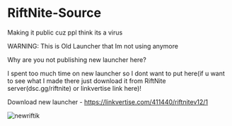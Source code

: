 # RiftNite-Source
Making it public cuz ppl think its a virus

WARNING: This is Old Launcher that Im not using anymore

Why are you not publishing new launcher here?

I spent too much time on new launcher so I dont want to put here(if u want to see what I made there just download it from RiftNite server(dsc.gg/riftnite) or linkvertise link here)!

Download new launcher - https://linkvertise.com/411440/riftnitev12/1

![newriftik](https://user-images.githubusercontent.com/69013710/159595024-68d4c0c7-3df2-48ae-8d0b-1e2a1010e274.png)
